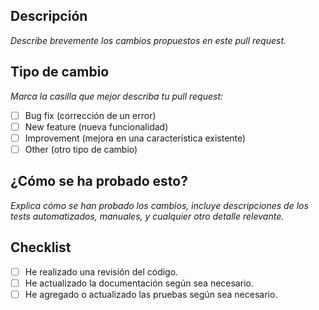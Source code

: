## Descripción
_Describe brevemente los cambios propuestos en este pull request._

## Tipo de cambio
_Marca la casilla que mejor describa tu pull request:_

- [ ] Bug fix (corrección de un error)
- [ ] New feature (nueva funcionalidad)
- [ ] Improvement (mejora en una característica existente)
- [ ] Other (otro tipo de cambio)

## ¿Cómo se ha probado esto?
_Explica cómo se han probado los cambios, incluye descripciones de los tests automatizados, manuales, y cualquier otro detalle relevante._

## Checklist
- [ ] He realizado una revisión del código.
- [ ] He actualizado la documentación según sea necesario.
- [ ] He agregado o actualizado las pruebas según sea necesario.
